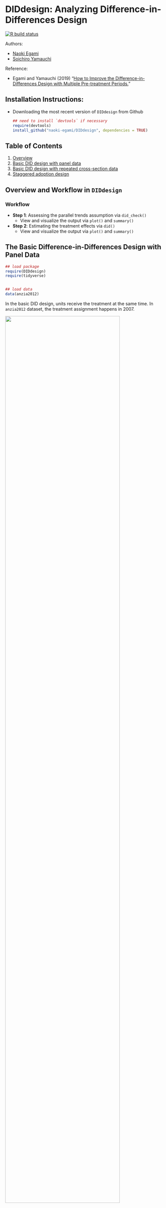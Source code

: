 # DIDdesign: Analyzing Difference-in-Differences Design

<!-- badges: start -->

[![R build
status](https://github.com/naoki-egami/DIDdesign/workflows/R-CMD-check/badge.svg)](https://github.com/naoki-egami/DIDdesign/actions)
<!-- badges: end -->

Authors:

  - [Naoki Egami](https://naokiegami.com/)
  - [Soichiro Yamauchi](https://soichiroy.github.io/)

Reference:

  - Egami and Yamauchi (2019) “[How to Improve the
    Difference-in-Differences Design with Multiple Pre-treatment
    Periods.](https://naokiegami.com/paper/double_did.pdf)”

## Installation Instructions:

  - Downloading the most recent version of `DIDdesign` from Github
    
    ``` r
    ## need to install `devtools` if necessary
    require(devtools)
    install_github("naoki-egami/DIDdesign", dependencies = TRUE)
    ```

## Table of Contents

1.  [Overview](#Overview-and-Workflow-in-%60DIDdesign%60)
2.  [Basic DID design with panel
    data](#The-Basic-Difference-in-Differences-Design-with-Panel-Data)
3.  [Basic DID design with repeated cross-section
    data](#The-Basic-DID-Design-with-Repeated-Cross-sectional-Data)
4.  [Staggered adoption design](#Staggered-Adoption-Design)

## Overview and Workflow in `DIDdesign`

### Workflow

  - **Step 1**: Assessing the parallel trends assumption via
    `did_check()`
      - View and visualize the output via `plot()` and `summary()`
  - **Step 2**: Estimating the treatment effects via `did()`
      - View and visualize the output via `plot()` and `summary()`

## The Basic Difference-in-Differences Design with Panel Data

``` r
## load package
require(DIDdesign)
require(tidyverse)


## load data
data(anzia2012)
```

In the basic DID design, units receive the treatment at the same time.
In `anzia2012` dataset, the treatment assignment happens in 2007.

<img src="man/figures/README-basic_did_plot-1.png" width="85%" />

### Step 1: Assess the parallel trends assumption

As the first step of the double DID method, users can check if the
parallel trends assumption is plausible in the pre-treatment periods.
`did_check()` function estimates statistics for testing the parallel
trends and computes the equivalence confidence intervals.

``` r
## check parallel trends
set.seed(1234)
check_panel <- did_check(
  formula = lnavgsalary_cpi ~ oncycle | teachers_avg_yrs_exper +
                       ami_pc + asian_pc + black_pc + hisp_pc,
  data    = anzia2012,
  id_unit = "district",
  id_time = "year",
  option  = list(n_boot = 200, parallel = TRUE, lag = 1:3)
)
```

`did_check()` function takes the following arguments:

| Argument   | Description                                                                                                                                                                                                                                                                                                                                                                                                                                                                                                              |
| :--------- | :----------------------------------------------------------------------------------------------------------------------------------------------------------------------------------------------------------------------------------------------------------------------------------------------------------------------------------------------------------------------------------------------------------------------------------------------------------------------------------------------------------------------- |
| `formula`  | A formula specifying variables. It should follow the form of `outcome ~ treatment \| covariates`. <br /> -`treatment` should be time-varying, that is, `treatment` takes zero for everyone before the treatment assignment, and takes 1 for units who are treated. See the example for how the treatment variable should be coded.<br /> -`covariates` can be omitted as `outcome ~ treatment`.                                                                                                                          |
| `data`     | A data frame. This can be either `data.frame` or `tibble`.                                                                                                                                                                                                                                                                                                                                                                                                                                                               |
| `id_unit`  | A variable name in the data that uniquely identifies units (e.g., individuals or states)                                                                                                                                                                                                                                                                                                                                                                                                                                 |
| `id_time`  | A variable name in the data that uniquely identifies time (e.g., year).                                                                                                                                                                                                                                                                                                                                                                                                                                                  |
| `design`   | Design option. It should be `"did"` when the basic DID design is used.                                                                                                                                                                                                                                                                                                                                                                                                                                                   |
| `is_panel` | A boolean argument to indicate the type of the data. When the dataset is panel (i.e., same observations are measured repeatedly overtime), it should take `TRUE`. See the next section for how to analyze the repeated cross-section data.                                                                                                                                                                                                                                                                               |
| `option`   | A list of option parameters. <br /> - `n_boot`: Number of bootstrap iterations to estimate weighting matrix. <br /> - `parallel`: A boolean argument. If `TRUE`, bootstrap is conducted in parallel using `future` package. <br /> - `lag`: A vector of positive lag values. For example, when `lag = c(1, 2)`, pre-treatment trends are tested on the period between `t-2` to `t-1` (corresponding to `lag = 1`), and between `t-3` and `t-2` where `t` is when the actual treatment is assigned. Default is `lag = 1`. |

#### Assessing the output from `did_check()`

The output from `did_check()` function can be accessed by `summary()`
function, which reports estimates for the pre-treatment parallel trends
as well as the 95% standardized equivalence confidence interval.

``` r
## view estimates
summary(check_panel)
#> ── Estimates for assessing parallel trends assumption ──────────────────────────
#>    estimate lag std.error EqCI95_LB EqCI95_UB
#> 1 -0.003613   1   0.00265   -0.1018    0.1018
#> 2  0.003263   2   0.00231   -0.0926    0.0926
#> 3 -0.000434   3   0.00271   -0.0674    0.0674
```

  - `estimate` shows the DID estimates on the pre-treatment periods.
    Deviation from zero suggests the possible violation of the parallel
    trends assumption.
  - `std.error` shows the standard errors for the estimates reported on
    the `estimate` column.
  - `EqCI95_LB` and `EqCI95_UB` show the upper and lower bound on the
    95% standardized equivalence confidence intervals. Values are
    standardized such that they can be interpreted as the standard
    deviation from the mean of the baseline control group. For example,
    `EqCI95_LB` for `lag = 1` can be interpreted as `EqCI95_LB` standard
    deviation away from the mean of the control group at time `t - 2`
    (`lag = 1` corresponds to the parallel trends check between time
    `t-2` and `t-1`). Wider intervals suggests the possible violation of
    the parallel trends assumption.

The output can be also visualized by `plot()` function. By default, it
shows a plot for the 95% standardized equivalence confidence intervals
on the left, and a plot of the observed trends on the right. The
generated plots are in `ggplot` object, thus users can add additional
attributes using functions from `ggplot2`.

``` r
## visualize the estimates
plot(check_panel)
```

<img src="man/figures/README-panel_check_plot-1.png" width="100%" style="display: block; margin: auto;" />

  - Data used to generate the above plot are available via
    
    ``` r
    ## data for the trend-plot
    check_panel$plot[[1]]$dat_plot
    
    ## data for the equivalence plot
    check_panel$plot[[2]]$dat_plot
    ```

  - Individual plots are also available via
    
    ``` r
    ## trend plot
    check_panel$plot[[1]]$plot
    
    ## equivalence plot
    check_panel$plot[[2]]$plot
    ```

### Step 2: Estimate the treatment effect with the double DID estimator

After assessing the parallel trends assumption with `did_check()`, we
can estimate the average treatment effect on the treated (ATT) via
`did()`.

``` r
## estimate treatment effect
set.seed(1234)
fit_panel <- did(
  formula  = lnavgsalary_cpi ~ oncycle | teachers_avg_yrs_exper +
                                          ami_pc + asian_pc + black_pc + hisp_pc,
  data     = anzia2012,
  id_unit  = "district",
  id_time  = "year",
  design   = "did",
  is_panel = TRUE,
  option   = list(n_boot = 200, parallel = TRUE, lead = 0:2)
)
```

`did()` function inherits most of the arguments in `did_check()`.
Different from `did_check()`, `did()` takes `lead` parameter in the
option argument.

| Argument | Description                                                                                                                                                                                                                                                                   |
| :------- | :---------------------------------------------------------------------------------------------------------------------------------------------------------------------------------------------------------------------------------------------------------------------------- |
| `lead`   | A parameter in `option` argument. It should be a vector of non-negative lead values. For example, when `lead = c(0, 1)`, treatment effect when the treatment is assigned (`lead = 0`) as well as one-time ahead effect (`lead = 1`) will be estimated. Default is `lead = 0`. |

#### Assessing the output from `did()`

Users can obtain the estimates via `summary()` function.

``` r
## view the estimates
summary(fit_panel)
#> ── ATT Estimates ───────────────────────────────────────────────────────────────
#>    estimator lead estimate std.error statistic p_value
#> 1 Double-DID    0  -0.0041    0.0026      -1.6  0.1149
#> 2        DID    0  -0.0062    0.0027      -2.3  0.0194
#> 3       sDID    0  -0.0044    0.0044      -1.0  0.3179
#> 4 Double-DID    1  -0.0067    0.0032      -2.1  0.0370
#> 5        DID    1  -0.0115    0.0036      -3.2  0.0016
#> 6       sDID    1  -0.0031    0.0039      -0.8  0.4260
#> 7 Double-DID    2  -0.0051    0.0043      -1.2  0.2376
#> 8        DID    2  -0.0115    0.0049      -2.3  0.0196
#> 9       sDID    2   0.0015    0.0049       0.3  0.7664
```

  - `estimator`
      - `Double-DID` shows estimates from the double DID estimator that
        combines the extended parallel trends assumption. This estimate
        should be used only when the parallel trends assumption is
        plausible.
      - `DID` shows estimates from the standard DID estimator.
      - `sDID` shows estimates from the sequential DID estimator that
        requires a weaker parallel trends-in-trends assumption. When the
        parallel trends assumption is not plausible, this estimator
        should be used.

`plot()` function for the output from `did()` can be used in two ways.
First, it generates a treatment effect plot when the function is
provided an output from `did()`. Second, it generates a plot that adds
the pre-treatment trend check in addition to the treatment effect
estimates when the function is provided an output from `did()` as well
as `did_check()`.

``` r
# plot only treatment effects
post_plot <- plot(fit_panel)

# plot treatment effects + pre-treatment assessment
pre_post_plot <- plot(fit_panel, check_fit = check_panel)

## show the plots side-by-side
require(patchwork)
(post_plot +
  ggplot2::theme(aspect.ratio=1) +
  ggplot2::ylim(-0.015, 0.01) +
  ggplot2::labs(title = "Post-Treatment")) +
(pre_post_plot +
  ggplot2::theme(aspect.ratio=1) +
  ggplot2::ylim(-0.015, 0.01) +
  ggplot2::labs(title = "Pre- and Post-Treatment"))
```

<img src="man/figures/README-panel_fit_plot-1.png" width="100%" style="display: block; margin: auto;" />

## The Basic DID Design with Repeated Cross-sectional Data

Sometimes, each period consists of different units, instead of repeated
observations of the same units. `did()` can handle such “repeated
cross-sectional” data by setting `is_panel = FALSE`. As an example, we
analyze `malesky2014` dataset (see `?malesky2014` for more details on
this dataset).

### Step 1: Assess the pre-treatment parallel trends

``` r
## load data
data(malesky2014)

## check parallel trends
set.seed(1234)
check_rcs <- did_check(
  formula = vpost ~ treatment + post_treat | factor(city),
  data    = malesky2014,
  id_time = "year",
  is_panel= FALSE,
  option  = list(n_boot = 200, parallel = TRUE, id_cluster = "id_district", lag = 1)
)
```

`did_check()` and `did()` for repeated cross-sectional data accept a
slightly different argument from the case of panel data.

| Argument     | Description                                                                                                                                            |
| :----------- | :----------------------------------------------------------------------------------------------------------------------------------------------------- |
| `formula`    | It should include the post-treatment indicator, in addition to the time-invariant `treatment` variable. Covariates are supported as in the panel case. |
| `is_panel`   | It should be `FALSE` to indicate that the data is in the repeated cross-sectional format.                                                              |
| `id_cluster` | A parameter for `option` argument. It should be a variable name used to cluster the standard errors.                                                   |

``` r
## summary
summary(check_rcs)
#> ── Estimates for assessing parallel trends assumption ──────────────────────────
#>   estimate lag std.error EqCI95_LB EqCI95_UB
#> 1  -0.0143   1    0.0406    -0.176     0.176
```

``` r
## view plot
plot(check_rcs)
```

<img src="man/figures/README-rcs_check_plot-1.png" width="100%" style="display: block; margin: auto;" />

### Step 2: Estimate causal effects

``` r
## estimate ATT
ff_rcs <- did(
  formula = vpost ~ treatment + post_treat | factor(city),
  data    = malesky2014,
  id_time = 'year',
  is_panel= FALSE,
  option  = list(n_boot = 200, parallel = TRUE, id_cluster = "id_district", lead = 0)
)
```

``` r
## view summary
summary(ff_rcs)
#> ── ATT Estimates ───────────────────────────────────────────────────────────────
#>    estimator lead estimate std.error statistic p_value
#> 1 Double-DID    0    0.077     0.050      1.53    0.13
#> 2        DID    0    0.054     0.055      0.98    0.33
#> 3       sDID    0    0.068     0.081      0.85    0.40
```

## The Staggered Adoption Design

`DIDdesign` supports the staggered adoption design where units receive
the treatment at different periods of time. As an example, we analyze
`paglayan2019` dataset in the package (see `?paglayan2019` for more
details about this dataset).

``` r
## data
require(dplyr)
require(tibble)

## format dataset
paglayan2019 <- paglayan2019 %>%
  filter(!(state %in% c("WI", "DC"))) %>%
  mutate(id_time = year,
         id_subject = as.numeric(as.factor(state)),
         log_expenditure = log(pupil_expenditure + 1),
         log_salary      = log(teacher_salary + 1))
```

<img src="man/figures/README-sa_plot-1.png" width="85%" />

As we can see in the above plot, states receive the treatment at
different years ranging from 1965 at earliest to 1987 at latest (and
some of the states never receive the treatment).

### Step 1: Assess the pre-treatment parallel trends

``` r
set.seed(1234)
check_sa <- did_check(
  formula = log_expenditure ~ treatment,
  data    = paglayan2019,
  id_unit = "id_subject",
  id_time = "id_time",
  design  = "sa",
  option  = list(n_boot = 200, parallel = TRUE, thres = 1, lag = 1:5)
)
```

Most of the arguments are common to the case of the basic DID design.
There are a few additional arguments specific to the staggered adoption
design.

| Argument | Description                                                                                                                                                                                                                                                                                                                                                                                            |
| :------- | :----------------------------------------------------------------------------------------------------------------------------------------------------------------------------------------------------------------------------------------------------------------------------------------------------------------------------------------------------------------------------------------------------- |
| `design` | A design argument. It should take `design = "sa"` for the staggered adoption design                                                                                                                                                                                                                                                                                                                    |
| `thres`  | A parameter in the `option` argument. It controls the minimum number of treated units for a particular time to be included in the treatment effect estimation. For example if `thres = 2`, the effect for Tennessee will be removed from the time-average effect because it’s the only unit who received the treatment in 1972 (i.e., the number of treated units in 1972 is less than the threshold). |

``` r
## view estimates
summary(check_sa)
#> ── Estimates for assessing parallel trends assumption ──────────────────────────
#>   estimate lag std.error EqCI95_LB EqCI95_UB
#> 1 -0.00267   1   0.00864    -0.109     0.109
#> 2 -0.01245   2   0.00886    -0.162     0.162
#> 3  0.00227   3   0.01105    -0.123     0.123
#> 4 -0.00758   4   0.01185    -0.156     0.156
#> 5 -0.01070   5   0.00894    -0.124     0.124
```

`plot()` function behaves slight differently from the basic DID design.
By default, it plots the treatment variation plot on the right.

``` r
plot(check_sa)
```

<img src="man/figures/README-sa_check_plot-1.png" width="100%" style="display: block; margin: auto;" />

### Step 2: Estimate staggered-adoption average treatment effect

`did()` function can handle the staggered adoption design by setting the
`design` argument to `design = "sa"`.

``` r
## estimate time-weighted SA-ATE
set.seed(1234)
fit_sa <- did(
  formula = log_expenditure ~ treatment,
  data    = paglayan2019,
  id_unit = "id_subject",
  id_time = "id_time",
  design  = "sa",
  option  = list(n_boot = 200, parallel = TRUE, thres = 1, lead = 0:9)
)
```

``` r
head(summary(fit_sa))
#> ── ATT Estimates ───────────────────────────────────────────────────────────────
#>       estimator lead estimate std.error statistic p_value
#> 1 SA-Double-DID    0   0.0137     0.017     0.823    0.41
#> 2        SA-DID    0   0.0110     0.014     0.792    0.43
#> 3       SA-sDID    0   0.0137     0.016     0.832    0.41
#> 4 SA-Double-DID    1  -0.0053     0.014    -0.387    0.70
#> 5        SA-DID    1   0.0011     0.013     0.084    0.93
#> 6       SA-sDID    1  -0.0072     0.017    -0.414    0.68
```

``` r
## plot treatment effects + assessment statistic
sa_plot <- plot(fit_sa, check_sa, band = TRUE)

## show plot
sa_plot +
  ggplot2::ylim(-0.1, 0.1) +
  ggplot2::geom_vline(xintercept = 0, color = 'red', linetype = 'dotted')
```

<img src="man/figures/README-sa_fit_plot-1.png" width="90%" style="display: block; margin: auto;" />
